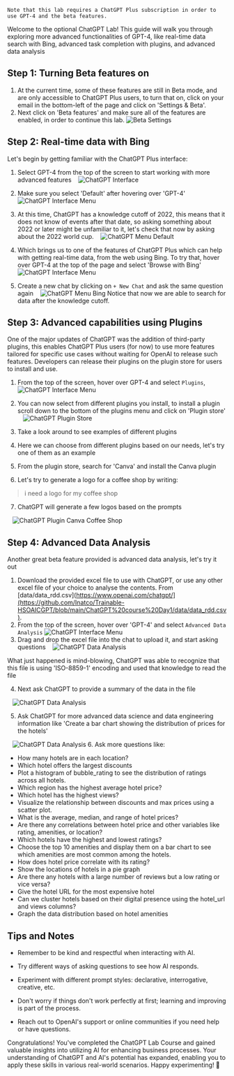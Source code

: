 ```
Note that this lab requires a ChatGPT Plus subscription in order to use GPT-4 and the beta features.
```

Welcome to the optional ChatGPT Lab! This guide will walk you through exploring more advanced functionalities of GPT-4, like real-time data search with Bing, advanced task completion with plugins, and advanced data analysis

## Step 1: Turning Beta features on

1. At the current time, some of these features are still in Beta mode, and are only accessible to ChatGPT Plus users, to turn that on, click on your email in the bottom-left of the page and click on 'Settings & Beta'.
2. Next click on 'Beta features' and make sure all of the features are enabled, in order to continue this lab.
![Beta Settings](media/beta-settings.png)

## Step 2: Real-time data with Bing

Let's begin by getting familiar with the ChatGPT Plus interface:

1. Select GPT-4 from the top of the screen to start working with more advanced features
   ![ChatGPT Interface](media/ChatGPT-interface.png)
   
2. Make sure you select 'Default' after hovering over 'GPT-4'
   ![ChatGPT Interface Menu](media/ChatGPT-menu.png)
3. At this time, ChatGPT has a knowledge cutoff of 2022, this means that it does not know of events after that date, so asking something about 2022 or later might be unfamiliar to it, let's check that now by asking about the 2022 world cup.
   ![ChatGPT Menu Default](media/GPT-4-default.png)

4. Which brings us to one of the features of ChatGPT Plus which can help with getting real-time data, from the web using Bing. To try that, hover over GPT-4 at the top of the page and select 'Browse with Bing'
   ![ChatGPT Interface Menu](media/ChatGPT-menu2.png)
5. Create a new chat by clicking on `+ New Chat` and ask the same question again
   ![ChatGPT Menu Bing](media/GPT-4-bing.png)
Notice that now we are able to search for data after the knowledge cutoff.

  
## Step 3: Advanced capabilities using Plugins
  

One of the major updates of ChatGPT was the addition of third-party plugins, this enables ChatGPT Plus users (for now) to use more features tailored for specific use cases without waiting for OpenAI to release such features. Developers can release their plugins on the plugin store for users to install and use.
  

1. From the top of the screen, hover over GPT-4 and select `Plugins`, 
   ![ChatGPT Interface Menu](media/ChatGPT-menu4.png)
2. You can now select from different plugins you install, to install a plugin scroll down to the bottom of the plugins menu and click on 'Plugin store'
   ![ChatGPT Plugin Store](media/plugin-store.png)

3. Take a look around to see examples of different plugins

4. Here we can choose from different plugins based on our needs, let's try one of them as an example
5. From the plugin store, search for 'Canva' and install the Canva plugin
6. Let's try to generate a logo for a coffee shop by writing:
> i need a logo for my coffee shop
7. ChatGPT will generate a few logos based on the prompts

   ![ChatGPT Plugin Canva Coffee Shop](media/coffee-shop.png)
  

## Step 4: Advanced Data Analysis

Another great beta feature provided is advanced data analysis, let's try it out

1. Download the provided excel file to use with ChatGPT, or use any other excel file of your choice to analyse the contents.
   From [data/data_rdd.csv](https://www.openai.com/chatgpt/](https://github.com/Inatco/Trainable-HSOAICGPT/blob/main/ChatGPT%20course%20Day1/data/data_rdd.csv).
2. From the top of the screen, hover over 'GPT-4' and select `Advanced Data Analysis`
   ![ChatGPT Interface Menu](media/ChatGPT-menu3.png)
3. Drag and drop the excel file into the chat to upload it, and start asking questions
   ![ChatGPT Data Analysis](media/advanced-data-analysis.png)

What just happened is mind-blowing, ChatGPT was able to recognize that this file is using 'ISO-8859-1' encoding and used that knowledge to read the file

4. Next ask ChatGPT to provide a summary of the data in the file

   ![ChatGPT Data Analysis](media/data2.png)

  
5. Ask ChatGPT for more advanced data science and data engineering information like 'Create a bar chart showing the distribution of prices for the hotels'

   ![ChatGPT Data Analysis](media/data3.png)
6. Ask more questions like:
- How many hotels are in each location?
- Which hotel offers the largest discounts
- Plot a histogram of bubble_rating to see the distribution of ratings across all hotels.
- Which region has the highest average hotel price?
- Which hotel has the highest views?
- Visualize the relationship between discounts and max prices using a scatter plot. 
- What is the average, median, and range of hotel prices?
- Are there any correlations between hotel price and other variables like rating, amenities, or location?
- Which hotels have the highest and lowest ratings?
- Choose the top 10 amenities and display them on a bar chart to see which amenities are most common among the hotels.
- How does hotel price correlate with its rating?
- Show the locations of hotels in a pie graph
- Are there any hotels with a large number of reviews but a low rating or vice versa?
- Give the hotel URL for the most expensive hotel
- Can we cluster hotels based on their digital presence using the hotel_url and views columns?
- Graph the data distribution based on hotel amenities



## Tips and Notes

  

- Remember to be kind and respectful when interacting with AI.

- Try different ways of asking questions to see how AI responds.

- Experiment with different prompt styles: declarative, interrogative, creative, etc.

- Don't worry if things don't work perfectly at first; learning and improving is part of the process.

- Reach out to OpenAI's support or online communities if you need help or have questions.

  

Congratulations! You've completed the ChatGPT Lab Course and gained valuable insights into utilizing AI for enhancing business processes. Your understanding of ChatGPT and AI's potential has expanded, enabling you to apply these skills in various real-world scenarios. Happy experimenting! 🚀
